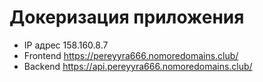 # Докеризация приложения

* IP адрес 158.160.8.7
* Frontend https://pereyyra666.nomoredomains.club/
* Backend https://api.pereyyra666.nomoredomains.club/